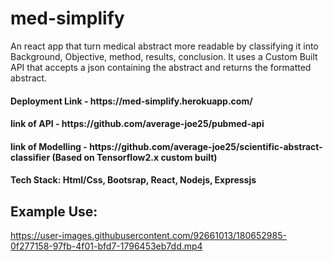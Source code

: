 # med-simplify
<p>An react app that turn medical abstract more readable by classifying it into Background, Objective, method, results, conclusion.
It uses a Custom Built API that accepts a json containing the abstract and returns the formatted abstract.</p>
<h4>Deployment Link - https://med-simplify.herokuapp.com/</h4>
<h4>link of API - https://github.com/average-joe25/pubmed-api</h4>
<h4>link of Modelling - https://github.com/average-joe25/scientific-abstract-classifier (Based on Tensorflow2.x custom built)</h4>
<h4>Tech Stack: Html/Css, Bootsrap, React, Nodejs, Expressjs</h4>
<h2>Example Use:</h2>


https://user-images.githubusercontent.com/92661013/180652985-0f277158-97fb-4f01-bfd7-1796453eb7dd.mp4

